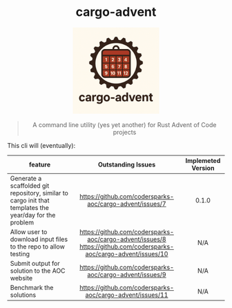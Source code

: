 <div style="text-align: center;">

# cargo-advent

<img width="200" src="./resources/cargo-advent.png" alt="logo for cargo-advent project with rust cog with calendar image inside it">

> A command line utility (yes yet another) for Rust Advent of Code projects

</div>

This cli will (eventually):

| feature                                                                                                 |                                                  Outstanding Issues                                                   | Implemeted Version |
|---------------------------------------------------------------------------------------------------------|:---------------------------------------------------------------------------------------------------------------------:|:------------------:|
| Generate a scaffolded git repository, similar to cargo init that templates the year/day for the problem |                               https://github.com/codersparks-aoc/cargo-advent/issues/7                                |       0.1.0        |
| Allow user to download input files to the repo to allow testing                                         | https://github.com/codersparks-aoc/cargo-advent/issues/8<br>https://github.com/codersparks-aoc/cargo-advent/issues/10 |        N/A         |
| Submit output for solution to the AOC website                                                           |                               https://github.com/codersparks-aoc/cargo-advent/issues/9                                |        N/A         |
| Benchmark the solutions                                                                                 |                               https://github.com/codersparks-aoc/cargo-advent/issues/11                               |        N/A         |